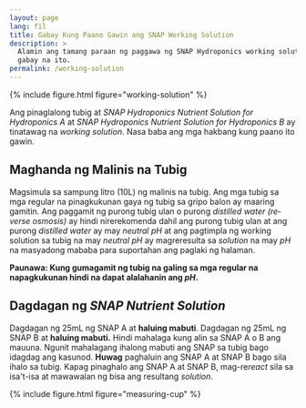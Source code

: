 ```yaml
---
layout: page
lang: fil
title: Gabay Kung Paano Gawin ang SNAP Working Solution
description: >
  Alamin ang tamang paraan ng paggawa ng SNAP Hydroponics working solution sa
  gabay na ito.
permalink: /working-solution
---
```


{% include figure.html figure="working-solution" %}

Ang pinaglalong tubig at <i lang="en">SNAP Hydroponics Nutrient Solution for
Hydroponics A</i> at <i lang="en">SNAP Hydroponics Nutrient Solution for
Hydroponics B</i> ay tinatawag na <i lang="en">working solution</i>. Nasa baba
ang mga hakbang kung paano ito gawin.

## Maghanda ng Malinis na Tubig

Magsimula sa sampung litro (10L) ng malinis na tubig. Ang mga tubig sa mga 
regular na pinagkukunan gaya ng tubig sa gripo balon ay maaring gamitin. Ang
paggamit ng purong tubig ulan o purong <i lang="en">distilled water (reverse osmosis)</i>
ay hindi nirerekomenda dahil ang purong tubig ulan at ang purong <i lang="en">
distilled water</i> ay may <i lang="en">neutral pH</i> at ang pagtimpla ng 
working solution sa tubig na may <i lang="en">neutral pH</i> ay magreresulta sa
<i lang="en">solution</i> na may <i lang="en">pH</i> na masyadong mababa para
suportahan ang paglaki ng halaman.

**Paunawa: Kung gumagamit ng tubig na galing sa mga regular na napagkukunan hindi
na dapat alalahanin ang <i lang="en">pH</i>.**

## Dagdagan ng <i lang="en">SNAP Nutrient Solution</i>

Dagdagan ng 25mL ng SNAP A at **haluing mabuti**. Dagdagan ng 25mL ng SNAP B at
**haluing mabuti.** Hindi mahalaga kung alin sa SNAP A o B ang mauuna. Ngunit
mahalagang ihalong mabuti ang SNAP sa tubig bago idagdag ang kasunod. **Huwag**
paghaluin ang SNAP A at SNAP B bago sila ihalo sa tubig. Kapag pinaghalo ang
SNAP A at SNAP B, mag-re<i lang="en">react</i> sila sa isa't-isa at mawawalan
ng bisa ang resultang <i lang="en">solution</i>.


{% include figure.html figure="measuring-cup" %}


